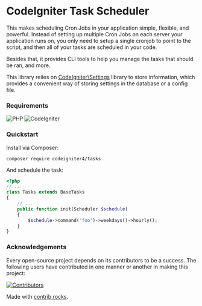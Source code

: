 # CodeIgniter Task Scheduler

This makes scheduling Cron Jobs in your application simple, flexible, and powerful. Instead of setting up
multiple Cron Jobs on each server your application runs on, you only need to setup a single cronjob to
point to the script, and then all of your tasks are scheduled in your code.

Besides that, it provides CLI tools to help you manage the tasks that should be ran, and more.

This library relies on [CodeIgniter\Settings](https://github.com/codeigniter4/settings) library to store
information, which provides a convenient way of storing settings in the database or a config file.

### Requirements

![PHP](https://img.shields.io/badge/PHP-%5E7.4-red)
![CodeIgniter](https://img.shields.io/badge/CodeIgniter-%5E4.1-red)

### Quickstart

Install via Composer:

```console
composer require codeigniter4/tasks
```

And schedule the task:

```php
<?php
// ...
class Tasks extends BaseTasks
{
    // ...
    public function init(Scheduler $schedule)
    {
        $schedule->command('foo')->weekdays()->hourly();
    }
}
```

### Acknowledgements

Every open-source project depends on its contributors to be a success. The following users have
contributed in one manner or another in making this project:

<a href="https://github.com/codeigniter4/tasks/graphs/contributors">
  <img src="https://contrib.rocks/image?repo=codeigniter4/tasks" alt="Contributors">
</a>

Made with [contrib.rocks](https://contrib.rocks).
